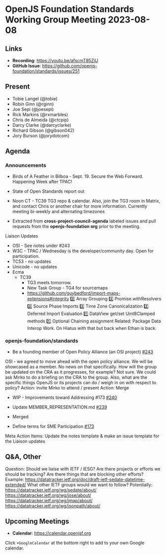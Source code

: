 # OpenJS Foundation Standards Working Group Meeting 2023-08-08

## Links

* **Recording**: https://youtu.be/afscmT85ZiU
* **GitHub Issue**: https://github.com/openjs-foundation/standards/issues/251

## Present

* Tobie Langel (@tobie)
* Robin Ginn (@rginn)
* Joe Sepi (@joesepi) 
* Rick Markins (@rxmarbles)
* Chris de Almeida (@ctcpip)
* Darcy Clarke (@darcyclarke)
* Richard Gibson (@gibson042)
* Jory Burson (@jorydotcom)

## Agenda

### Announcements

* Birds of A Feather in Bilboa - Sept. 19. Secure the Web Forward. Happening Week after TPAC! 
* State of Open Standards report out
* Noon CT - TC39 TG3 repo & calendar. Also, join the TG3 room in Matrix, and contact Chris or another chair for more information. Currently meeting bi-weekly and alternating timezones

* Extracted from **cross-project-council-agenda** labeled issues and pull requests from the **openjs-foundation org** prior to the meeting.

Liaison Updates
* OSI - See notes under #243
* W3C - TPAC / Wednesday is the developer/community day. Open for participation.
* TC53 - no updates
* Unicode - no updates
* Ecma
  * TC39
    * TG3 meets tomorrow. 
    * New Task Group - TG4 for sourcemaps
    * https://github.com/guybedford/import-maps-extensions#integrity
3️⃣ Array Grouping
3️⃣ Promise.withResolvers
3️⃣ Source Phase Imports
3️⃣ Time Zone Canonicalization
2️⃣ Deferred Import Evaluation
1️⃣ DataView get/set Uint8Clamped methods
1️⃣ Optional Chaining assignment
Related: Package Data Interop Work. On Hiatus with that but back when Ethan is back.

### openjs-foundation/standards

* Be a founding member of Open Policy Alliance (an OSI project) [#243](https://github.com/openjs-foundation/standards/issues/243)

OSI - we agreed to move ahead with the open policy alliance. We will be showcased as a member. No news on that specifically. How will the group be updated on the CRA as it progresses, for example? Not sure. We could ask Mirko to do a briefing on the CRA to the group. Also, what are the specific things OpenJS or its projects can do / weigh in on with respect to policy?
Action: invite Mirko to attend / present 
Action: Merge

* WIP - Improvements toward Addressing #173 [#240](https://github.com/openjs-foundation/standards/pull/240)

* Update MEMBER_REPRESENTATION.md [#239](https://github.com/openjs-foundation/standards/pull/239)
* Merged

* Define terms for SME Participation [#173](https://github.com/openjs-foundation/standards/issues/173)

Meta Action Items:
Update the notes template & make an issue template for the Liaison updates

## Q&A, Other

Question: Should we liaise with IETF / IESG? Are there projects or efforts we should be tracking? Are there things that are blocking other efforts? Example: https://datatracker.ietf.org/doc/draft-ietf-sedate-datetime-extended/
What other IETF groups would we want to follow?
Potentially:
https://datatracker.ietf.org/wg/sedate/about/
https://datatracker.ietf.org/wg/jose/about/
https://datatracker.ietf.org/wg/jmap/about/
https://datatracker.ietf.org/wg/jsonpath/about/

## Upcoming Meetings

* **Calendar**: <https://calendar.openjsf.org>

Click `+GoogleCalendar` at the bottom right to add to your own Google calendar.

